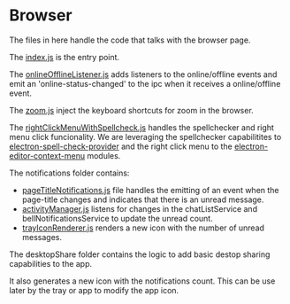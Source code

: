 # Browser

The files in here handle the code that talks with the browser  page.

The [index.js](index.js) is the entry point.

The [onlineOfflineListener.js](onlineOfflineListener.js) adds listeners to the online/offline events and emit an 'online-status-changed' to the ipc when it receives a online/offline event.

The [zoom.js](zoom.js) inject the keyboard shortcuts for zoom in the browser.

The [rightClickMenuWithSpellcheck.js](rightClickMenuWithSpellcheck.js) handles the spellchecker and right menu click funcionality. We are leveraging the spellchecker capabilitites to [electron-spell-check-provider](https://www.npmjs.com/package/electron-spell-check-provider) and the right click menu to the  [electron-editor-context-menu](https://github.com/mixmaxhq/electron-editor-context-menu) modules.

The notifications folder contains:

* [pageTitleNotifications.js](notifications/pageTitleNotifications.js) file handles the emitting of an event when the page-title changes and indicates that there is an unread message.
* [activityManager.js](notifications/activityManager.js) listens for changes in the chatListService and bellNotificationsService to update the unread count.
* [trayIconRenderer.js](notifications/trayIconRenderer.js) renders a new icon with the number of unread messages.

The desktopShare folder contains the logic to add basic destop sharing capabilities to the app.

It also generates a new icon with the notifications count. This can be use later by the tray or app to modify the app icon.
